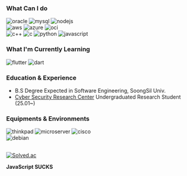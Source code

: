 ### What Can I do
![oracle](https://img.shields.io/badge/Oracle-F80000?style=for-the-badge&logo=Oracle&logoColor=white)
![mysql](https://img.shields.io/badge/MySQL-005C84?style=for-the-badge&logo=mysql&logoColor=white)
![nodejs](https://img.shields.io/badge/Node%20js-339933?style=for-the-badge&logo=nodedotjs&logoColor=white)\
![aws](https://img.shields.io/badge/Amazon_AWS-FF9900?style=for-the-badge&logo=amazonaws&logoColor=white)
![azure](https://img.shields.io/badge/azure-0089D6?style=for-the-badge&logo=microsoft-azure&logoColor=white)
![oci](https://img.shields.io/badge/OCI-F80000?style=for-the-badge&logo=Oracle&logoColor=white)\
![c++](https://img.shields.io/badge/C%2B%2B-00599C?style=for-the-badge&logo=c%2B%2B&logoColor=white)
![c](https://img.shields.io/badge/C-00599C?style=for-the-badge&logo=c&logoColor=white)
![python](https://img.shields.io/badge/Python-FFD43B?style=for-the-badge&logo=python&logoColor=blue)
![javascript](https://img.shields.io/badge/JavaScript-323330?style=for-the-badge&logo=javascript&logoColor=F7DF1E)

### What I'm Currently Learning
![flutter](https://img.shields.io/badge/Flutter-02569B?style=for-the-badge&logo=flutter&logoColor=white)
![dart](https://img.shields.io/badge/Dart-0175C2?style=for-the-badge&logo=dart&logoColor=white)

### Education & Experience
- B.S Degree Expected in Software Engineering, SoongSil Univ.
- [Cyber Security Research Center](https://csec.ssu.ac.kr/) Undergraduated Research Student (25.01~)

### Equipments & Environments
![thinkpad](https://img.shields.io/badge/T_Series-FF0000?style=for-the-badge&logo=lenovo&logoColor=white)
![microserver](https://img.shields.io/badge/MicroServer-01A982?style=for-the-badge&logo=hp&logoColor=white)
![cisco](https://img.shields.io/badge/RV_Series-1BA0D7?style=for-the-badge&logo=cisco&logoColor=white)\
![debian](https://img.shields.io/badge/Debian-A81D33?style=for-the-badge&logo=debian&logoColor=white)

##
[![Solved.ac](http://mazassumnida.wtf/api/mini/generate_badge?boj=thinker99)](https://solved.ac/thinker99)

**JavaScript SUCKS**
